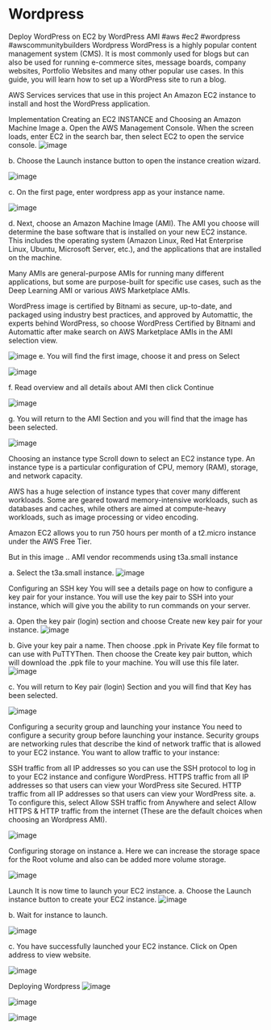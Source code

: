 # Wordpress

Deploy WordPress on EC2 by WordPress AMI
#aws #ec2 #wordpress #awscommunitybuilders
Wordpress
WordPress is a highly popular content management system (CMS). It is most commonly used for blogs but can also be used for running e-commerce sites, message boards, company websites, Portfolio Websites and many other popular use cases. In this guide, you will learn how to set up a WordPress site to run a blog.

AWS Services services that use in this project
An Amazon EC2 instance to install and host the WordPress application.

Implementation
Creating an EC2 INSTANCE and Choosing an Amazon Machine Image
a. Open the AWS Management Console. When the screen loads, enter EC2 in the search bar, then select EC2 to open the service console.
![image](https://github.com/vemula-chandi-priya/Wordpress/assets/113158270/7a31d36d-9fda-4b7e-a37a-173ede2dfd11)

b. Choose the Launch instance button to open the instance creation wizard.

![image](https://github.com/vemula-chandi-priya/Wordpress/assets/113158270/b9dcc298-9086-411a-8661-11e2561193e4)

c. On the first page, enter wordpress app as your instance name.

![image](https://github.com/vemula-chandi-priya/Wordpress/assets/113158270/da335dd3-0f30-4996-8a26-7a078dd17e97)

d. Next, choose an Amazon Machine Image (AMI). The AMI you choose will determine the base software that is installed on your new EC2 instance. This includes the operating system (Amazon Linux, Red Hat Enterprise Linux, Ubuntu, Microsoft Server, etc.), and the applications that are installed on the machine.

Many AMIs are general-purpose AMIs for running many different applications, but some are purpose-built for specific use cases, such as the Deep Learning AMI or various AWS Marketplace AMIs.

WordPress image is certified by Bitnami as secure, up-to-date, and packaged using industry best practices, and approved by Automattic, the experts behind WordPress, so choose WordPress Certified by Bitnami and Automattic after make search on AWS Marketplace AMIs in the AMI selection view.

![image](https://github.com/vemula-chandi-priya/Wordpress/assets/113158270/e9dca552-5ace-4ca2-97bd-8e627e82433c)
e. You will find the first image, choose it and press on Select

![image](https://github.com/vemula-chandi-priya/Wordpress/assets/113158270/512d50da-ff8f-4c6c-86ef-b1e651b2135b)

f. Read overview and all details about AMI then click Continue

![image](https://github.com/vemula-chandi-priya/Wordpress/assets/113158270/9f793323-46ed-41a7-83b0-d9c6f0985d38)

g. You will return to the AMI Section and you will find that the image has been selected.

![image](https://github.com/vemula-chandi-priya/Wordpress/assets/113158270/51f62975-2140-498a-b748-2c5b324c6b51)

Choosing an instance type
Scroll down to select an EC2 instance type. An instance type is a particular configuration of CPU, memory (RAM), storage, and network capacity.

AWS has a huge selection of instance types that cover many different workloads. Some are geared toward memory-intensive workloads, such as databases and caches, while others are aimed at compute-heavy workloads, such as image processing or video encoding.

Amazon EC2 allows you to run 750 hours per month of a t2.micro instance under the AWS Free Tier.

But in this image .. AMI vendor recommends using t3a.small instance

a. Select the t3a.small instance.
![image](https://github.com/vemula-chandi-priya/Wordpress/assets/113158270/87e81f6f-1ec9-4fa5-bea0-9debec6a3175)

Configuring an SSH key
You will see a details page on how to configure a key pair for your instance. You will use the key pair to SSH into your instance, which will give you the ability to run commands on your server.

a. Open the key pair (login) section and choose Create new key pair for your instance.
![image](https://github.com/vemula-chandi-priya/Wordpress/assets/113158270/7682c52d-3d6a-428d-b0dc-360ff3c455cd)

b. Give your key pair a name. Then choose .ppk in Private Key file format to can use with PuTTYThen. Then choose the Create key pair button, which will download the .ppk file to your machine. You will use this file later.
![image](https://github.com/vemula-chandi-priya/Wordpress/assets/113158270/9ad352b3-9b6c-4f38-b010-fc38a6960a78)

c. You will return to Key pair (login) Section and you will find that Key has been selected.

![image](https://github.com/vemula-chandi-priya/Wordpress/assets/113158270/3a5e0118-bc09-4812-ab2d-844c1cf49568)

Configuring a security group and launching your instance
You need to configure a security group before launching your instance. Security groups are networking rules that describe the kind of network traffic that is allowed to your EC2 instance. You want to allow traffic to your instance:

SSH traffic from all IP addresses so you can use the SSH protocol to log in to your EC2 instance and configure WordPress.
HTTPS traffic from all IP addresses so that users can view your WordPress site Secured.
HTTP traffic from all IP addresses so that users can view your WordPress site.
a. To configure this, select Allow SSH traffic from Anywhere and select Allow HTTPS & HTTP traffic from the internet (These are the default choices when choosing an Wordpress AMI).

![image](https://github.com/vemula-chandi-priya/Wordpress/assets/113158270/7bdc0cb7-a0db-4559-9c7a-778b70858e6e)

Configuring storage on instance
a. Here we can increase the storage space for the Root volume and also can be added more volume storage.

![image](https://github.com/vemula-chandi-priya/Wordpress/assets/113158270/2a352f21-b195-4501-a6d5-0fd099f25d33)

Launch
It is now time to launch your EC2 instance.
a. Choose the Launch instance button to create your EC2 instance.
![image](https://github.com/vemula-chandi-priya/Wordpress/assets/113158270/16687ec8-a4a8-4038-9fd5-fd8587d9cef8)

b. Wait for instance to launch.

![image](https://github.com/vemula-chandi-priya/Wordpress/assets/113158270/528c7f51-3c84-494e-acba-795da2fcd8f3)

c. You have successfully launched your EC2 instance. Click on Open address to view website.

![image](https://github.com/vemula-chandi-priya/Wordpress/assets/113158270/38ccdfb6-5f10-4616-831a-3bdb1d1f5e9b)

Deploying Wordpress
![image](https://github.com/vemula-chandi-priya/Wordpress/assets/113158270/cd3d8cf9-4e60-4c49-b6b6-70043b7f60f7)

![image](https://github.com/vemula-chandi-priya/Wordpress/assets/113158270/814d2dab-99d5-4b91-8bed-1b6d6a4659ff)

![image](https://github.com/vemula-chandi-priya/Wordpress/assets/113158270/47803b36-91bc-423b-98b1-cfecf6c0b445)
